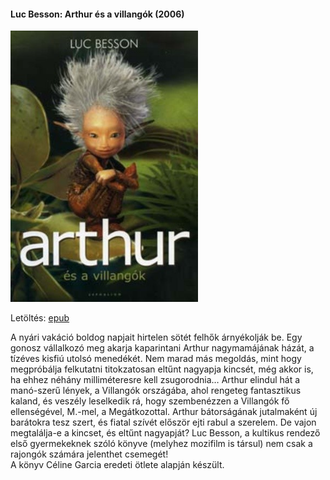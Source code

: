 #### <a name="id_899">Luc Besson: Arthur és a villangók (2006)</a>
<img src="https://github.com/BercziSandor/calibre_lib/raw/main/Luc%20Besson/Arthur%20es%20a%20villangok%20%28899%29/cover.jpg" alt="cover" width="300"/>

Letöltés: [epub](https://github.com/BercziSandor/calibre_lib/raw/main/Luc%20Besson/Arthur%20es%20a%20villangok%20%28899%29/Arthur%20es%20a%20villangok%20-%20Luc%20Besson.epub)
<div>
<p>A nyári vakáció boldog napjait hirtelen sötét felhők árnyékolják be. Egy gonosz vállalkozó meg akarja kaparintani Arthur nagymamájának házát, a tízéves kisfiú utolsó menedékét. Nem marad más megoldás, mint hogy megpróbálja felkutatni titokzatosan eltűnt nagyapja kincsét, még akkor is, ha ehhez néhány milliméteresre kell zsugorodnia… Arthur elindul hát a manó-szerű lények, a Villangók országába, ahol rengeteg fantasztikus kaland, és veszély leselkedik rá, hogy szembenézzen a Villangók fő ellenségével, M.-mel, a Megátkozottal. Arthur bátorságának jutalmaként új barátokra tesz szert, és fiatal szívét először ejti rabul a szerelem. De vajon megtalálja-e a kincset, és eltűnt nagyapját? Luc Besson, a kultikus rendező első gyermekeknek szóló könyve (melyhez mozifilm is társul) nem csak a rajongók számára jelenthet csemegét!<br>A könyv Céline Garcia eredeti ötlete alapján készült.</p></div>

